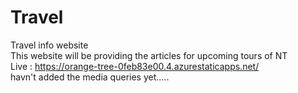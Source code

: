 # Travel
 Travel info website
<br>
This website will be providing the articles for upcoming tours of NT
<br>
Live : https://orange-tree-0feb83e00.4.azurestaticapps.net/
<br> havn't added the media queries yet..... 
